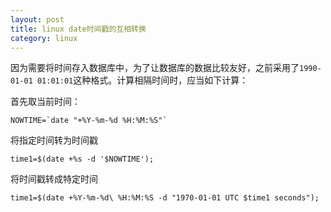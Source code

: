 ```yaml
---
layout: post
title: linux date时间戳的互相转换
category: linux
---
```


因为需要将时间存入数据库中，为了让数据库的数据比较友好，之前采用了`1990-01-01 01:01:01`这种格式。计算相隔时间时，应当如下计算：

首先取当前时间：

	NOWTIME=`date "+%Y-%m-%d %H:%M:%S"`

将指定时间转为时间戳

	time1=$(date +%s -d '$NOWTIME');
	
将时间戳转成特定时间

	time1=$(date +%Y-%m-%d\ %H:%M:%S -d "1970-01-01 UTC $time1 seconds");

